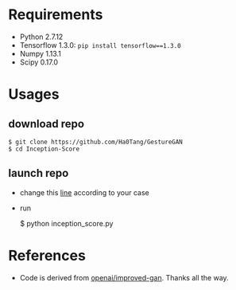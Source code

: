# Requirements
  - Python 2.7.12
  - Tensorflow 1.3.0: `pip install tensorflow==1.3.0`
  - Numpy 1.13.1
  - Scipy 0.17.0
  
# Usages
## download repo
    $ git clone https://github.com/Ha0Tang/GestureGAN
    $ cd Inception-Score

## launch repo

  - change this [line](https://github.com/Ha0Tang/GestureGAN/blob/db5a420d2a3dce1e7f7b6d1a416f05daa0c6aea8/scripts/evaluation/IS/inception_score.py#L102) according to your case
  - run 
  
    $ python inception_score.py

# References
  - Code is derived from [openai/improved-gan](https://github.com/openai/improved-gan). Thanks all the way.
  
